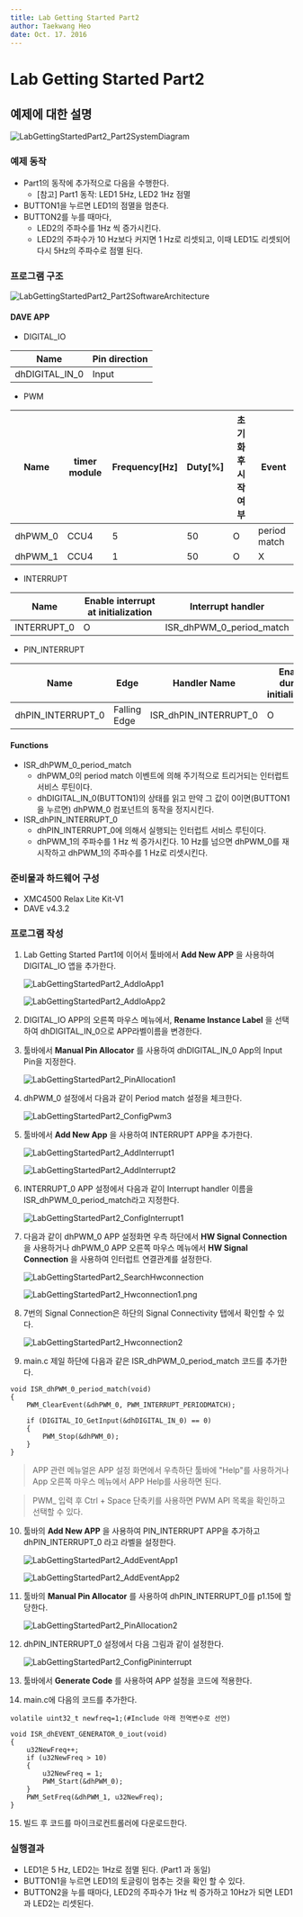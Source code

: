 ```yaml
---
title: Lab Getting Started Part2  
author: Taekwang Heo  
date: Oct. 17. 2016  
---
```


# Lab Getting Started Part2

## 예제에 대한 설명
![LabGettingStartedPart2_Part2SystemDiagram](./images/LabGettingStartedPart2_Part2SystemDiagram.png)

### 예제 동작
* Part1의 동작에 추가적으로 다음을 수행한다.
	* [참고] Part1 동작: LED1 5Hz, LED2 1Hz 점멸
* BUTTON1을 누르면 LED1의 점멸을 멈춘다.
* BUTTON2를 누를 때마다,
	* LED2의 주파수를 1Hz 씩 증가시킨다.
	* LED2의 주파수가 10 Hz보다 커지면 1 Hz로 리셋되고, 이때 LED1도 리셋되어 다시 5Hz의 주파수로 점멸 된다.

### 프로그램 구조
![LabGettingStartedPart2_Part2SoftwareArchitecture](./images/LabGettingStartedPart2_Part2SoftwareArchitecture.png)
#### DAVE APP
* DIGITAL_IO

| Name           | Pin direction |
|----------------|---------------|
| dhDIGITAL_IN_0 | Input         |

* PWM

| Name    | timer module | Frequency[Hz] | Duty[%] | 초기화 후 시작 여부 | Event        |
|---------|--------------|---------------|---------|---------------------|--------------|
| dhPWM_0 | CCU4         | 5             | 50      | O                   | period match |
| dhPWM_1 | CCU4         | 1             | 50      | O                   | X            |

* INTERRUPT

Name        | Enable interrupt at initialization | Interrupt handler
------------|------------------------------------|-------------------------
INTERRUPT_0 | O                                  | ISR_dhPWM_0_period_match

* PIN_INTERRUPT

| Name              | Edge         | Handler Name          | Enable during initialization |
|-------------------|--------------|-----------------------|------------------------------|
| dhPIN_INTERRUPT_0 | Falling Edge | ISR_dhPIN_INTERRUPT_0 | O                            |

#### Functions
* ISR_dhPWM_0_period_match
	- dhPWM_0의 period match 이벤트에 의해 주기적으로 트리거되는 인터럽트 서비스 루틴이다.
	- dhDIGITAL_IN_0(BUTTON1)의 상태를 읽고 만약 그 값이 0이면(BUTTON1을 누르면) dhPWM_0 컴포넌트의 동작을 정지시킨다.
* ISR_dhPIN_INTERRUPT_0
	- dhPIN_INTERRUPT_0에 의해서 실행되는 인터럽트 서비스 루틴이다.
	- dhPWM_1의 주파수를 1 Hz 씩 증가시킨다. 10 Hz를 넘으면 dhPWM_0를 재시작하고 dhPWM_1의 주파수를 1 Hz로 리셋시킨다.

### 준비물과 하드웨어 구성
* XMC4500 Relax Lite Kit-V1
* DAVE v4.3.2

### 프로그램 작성
1. Lab Getting Started Part1에 이어서 툴바에서 **Add New APP** 을 사용하여 DIGITAL_IO 앱을 추가한다.

	![LabGettingStartedPart2_AddIoApp1](./images/LabGettingStartedPart2_AddIoApp1.png)

	![LabGettingStartedPart2_AddIoApp2](./images/LabGettingStartedPart2_AddIoApp2.png)

2. DIGITAL_IO APP의 오른쪽 마우스 메뉴에서, **Rename Instance Label** 을 선택하여 dhDIGITAL_IN_0으로 APP라벨이름을 변경한다.
3. 툴바에서 **Manual Pin Allocator** 를 사용하여 dhDIGITAL_IN_0 App의 Input Pin을 지정한다.

	![LabGettingStartedPart2_PinAllocation1](./images/LabGettingStartedPart2_PinAllocation1.png)

4. dhPWM_0 설정에서 다음과 같이 Period match 설정을 체크한다.

	![LabGettingStartedPart2_ConfigPwm3](./images/LabGettingStartedPart2_ConfigPwm3.png)

5. 툴바에서 **Add New App** 을 사용하여 INTERRUPT APP을 추가한다.

	![LabGettingStartedPart2_AddInterrupt1](./images/LabGettingStartedPart2_AddInterrupt1.png)

	![LabGettingStartedPart2_AddInterrupt2](./images/LabGettingStartedPart2_AddInterrupt2.png)

6. INTERRUPT_0 APP 설정에서 다음과 같이 Interrupt handler 이름을 ISR_dhPWM_0_period_match라고 지정한다.

	![LabGettingStartedPart2_ConfigInterrupt1](./images/LabGettingStartedPart2_ConfigInterrupt1.png)

7. 다음과 같이 dhPWM_0 APP 설정화면 우측 하단에서 **HW Signal Connection** 을 사용하거나 dhPWM_0 APP 오른쪽 마우스 메뉴에서 **HW Signal Connection** 을 사용하여 인터럽트 연결관계를 설정한다.

	![LabGettingStartedPart2_SearchHwconnection](./images/LabGettingStartedPart2_SearchHwconnection.png)

	![LabGettingStartedPart2_Hwconnection1.png](./images/LabGettingStartedPart2_Hwconnection1.png)

8. 7번의 Signal Connection은 하단의 Signal Connectivity 탭에서 확인할 수 있다.

	![LabGettingStartedPart2_Hwconnection2](./images/LabGettingStartedPart2_Hwconnection2.png)

9. main.c 제일 하단에 다음과 같은 ISR_dhPWM_0_period_match 코드를 추가한다.
```
void ISR_dhPWM_0_period_match(void)
{
	PWM_ClearEvent(&dhPWM_0, PWM_INTERRUPT_PERIODMATCH);

	if (DIGITAL_IO_GetInput(&dhDIGITAL_IN_0) == 0)
	{
		PWM_Stop(&dhPWM_0);
	}
}
```

> APP 관련 메뉴얼은 APP 설정 화면에서 우측하단 툴바에 "Help"를 사용하거나 App 오른쪽 마우스 메뉴에서 APP Help를 사용하면 된다.

> PWM_ 입력 후 Ctrl + Space 단축키를 사용하면 PWM API 목록을 확인하고 선택할 수 있다.

10. 툴바의 **Add New APP** 을 사용하여 PIN_INTERRUPT APP을 추가하고 dhPIN_INTERRUPT_0 라고 라벨을 설정한다.

	![LabGettingStartedPart2_AddEventApp1](./images/LabGettingStartedPart2_AddEventApp1.png)

	![LabGettingStartedPart2_AddEventApp2](./images/LabGettingStartedPart2_AddEventApp2.png)

11. 툴바의 **Manual Pin Allocator** 를 사용하여 dhPIN_INTERRUPT_0를 p1.15에 할당한다.

	![LabGettingStartedPart2_PinAllocation2](./images/LabGettingStartedPart2_PinAllocation2.png)

12. dhPIN_INTERRUPT_0 설정에서 다음 그림과 같이 설정한다.

	![LabGettingStartedPart2_ConfigPininterrupt](./images/LabGettingStartedPart2_ConfigPininterrupt.png)

13. 툴바에서 **Generate Code** 를 사용하여 APP 설정을 코드에 적용한다.
14. main.c에 다음의 코드를 추가한다.

`volatile uint32_t newfreq=1;(#Include 아래 전역변수로 선언)`

```
void ISR_dhEVENT_GENERATOR_0_iout(void)
{
	u32NewFreq++;
	if (u32NewFreq > 10)
	{
		u32NewFreq = 1;
		PWM_Start(&dhPWM_0);
	}
	PWM_SetFreq(&dhPWM_1, u32NewFreq);
}
```
15. 빌드 후 코드를 마이크로컨트롤러에 다운로드한다.

### 실행결과
* LED1은 5 Hz, LED2는 1Hz로 점멸 된다. (Part1 과 동일)
* BUTTON1을 누르면 LED1의 토글링이 멈추는 것을 확인 할 수 있다.
* BUTTON2을 누를 때마다, LED2의 주파수가 1Hz 씩 증가하고 10Hz가 되면 LED1과 LED2는 리셋된다.
